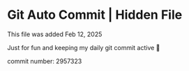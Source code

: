 # Git Auto Commit | Hidden File

This file was added Feb 12, 2025

Just for fun and keeping my daily git commit active 🤪

commit number: 2957323
